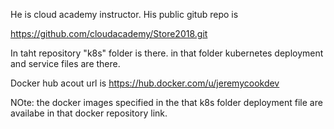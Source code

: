 He is cloud academy instructor. His public gitub repo  is

https://github.com/cloudacademy/Store2018.git
 
 In taht repository "k8s" folder is there.  in that folder kubernetes deployment and service files are there.

Docker hub acout url is https://hub.docker.com/u/jeremycookdev

NOte: the docker images specified in the that k8s folder deployment file are availabe  in that docker repository link.
